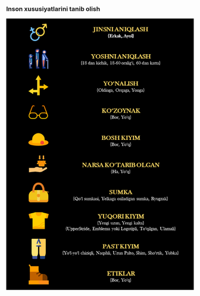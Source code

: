 <p align="center"> <h3>Inson xususiyatlarini tanib olish</h3> </p>
<p align="center">
    <img width="600" src="https://github.com/MisterFoziljon/Paddle-Human-Attribute-Recognition/blob/main/src/main.png" alt="Material Bread logo">
</p>

